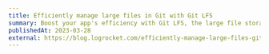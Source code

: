 ```yaml
---
title: Efficiently manage large files in Git with Git LFS
summary: Boost your app's efficiency with Git LFS, the large file storage hub you can link with your app in GitHub.
publishedAt: 2023-03-28
external: https://blog.logrocket.com/efficiently-manage-large-files-git-with-git-lfs/
---
```

